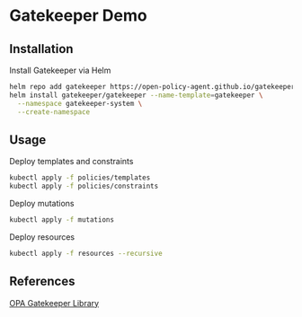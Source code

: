 # Gatekeeper Demo

## Installation

Install Gatekeeper via Helm

```bash
helm repo add gatekeeper https://open-policy-agent.github.io/gatekeeper/charts
helm install gatekeeper/gatekeeper --name-template=gatekeeper \
  --namespace gatekeeper-system \
  --create-namespace
```

## Usage

Deploy templates and constraints

```bash
kubectl apply -f policies/templates
kubectl apply -f policies/constraints
```

Deploy mutations

```bash
kubectl apply -f mutations
```

Deploy resources

```bash
kubectl apply -f resources --recursive
```


## References

[OPA Gatekeeper Library](https://github.com/open-policy-agent/gatekeeper-library)